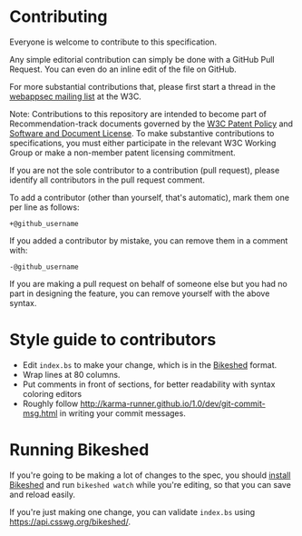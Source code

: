 # Contributing 

Everyone is welcome to contribute to this specification.

Any simple editorial contribution can simply be done with a GitHub Pull Request.
You can even do an inline edit of the file on GitHub.

For more substantial contributions that, please first start a thread in the
[webappsec mailing list](http://lists.w3.org/Archives/Public/public-webappsec/)  at
the W3C.

Note: Contributions to this repository are intended to become part of Recommendation-track documents governed by the
[W3C Patent Policy](http://www.w3.org/Consortium/Patent-Policy-20040205/) and
[Software and Document License](http://www.w3.org/Consortium/Legal/copyright-software). To make substantive contributions to specifications, you must either participate
in the relevant W3C Working Group or make a non-member patent licensing commitment.

If you are not the sole contributor to a contribution (pull request), please identify all 
contributors in the pull request comment.

To add a contributor (other than yourself, that's automatic), mark them one per line as follows:

```
+@github_username
```

If you added a contributor by mistake, you can remove them in a comment with:

```
-@github_username
```

If you are making a pull request on behalf of someone else but you had no part in designing the 
feature, you can remove yourself with the above syntax.


# Style guide to contributors 

- Edit `index.bs` to make your change, which is in the
  [Bikeshed](https://github.com/tabatkins/bikeshed) format.
- Wrap lines at 80 columns.
- Put comments in front of sections, for better readability with
  syntax coloring editors
- Roughly follow http://karma-runner.github.io/1.0/dev/git-commit-msg.html in
  writing your commit messages.

# Running Bikeshed

If you're going to be making a lot of changes to the spec, you should
[install Bikeshed](https://github.com/tabatkins/bikeshed/blob/master/docs/install.md)
and run `bikeshed watch` while you're editing, so that you can save
and reload easily.

If you're just making one change, you can validate `index.bs` using
https://api.csswg.org/bikeshed/.
